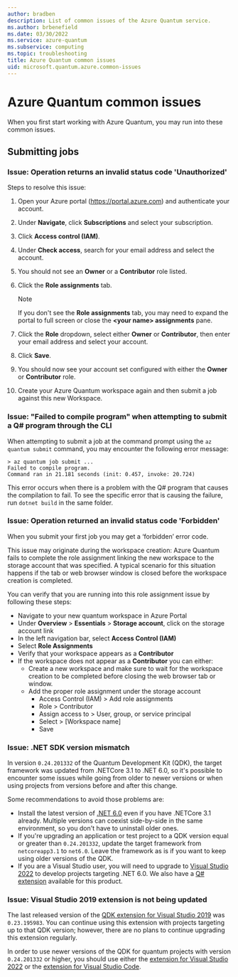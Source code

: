 ```yaml
---
author: bradben
description: List of common issues of the Azure Quantum service.
ms.author: brbenefield
ms.date: 03/30/2022
ms.service: azure-quantum
ms.subservice: computing
ms.topic: troubleshooting
title: Azure Quantum common issues
uid: microsoft.quantum.azure.common-issues
---
```


# Azure Quantum common issues

When you first start working with Azure Quantum, you may run into these common issues. 

## Submitting jobs

### Issue: Operation returns an invalid status code 'Unauthorized'

Steps to resolve this issue:

1. Open your Azure portal (https://portal.azure.com) and authenticate your account. 
2. Under **Navigate**, click **Subscriptions** and select your subscription.
3. Click **Access control (IAM)**.
4. Under **Check access**, search for your email address and select the account.
5. You should not see an **Owner** or a **Contributor** role listed.
6. Click the **Role assignments** tab.

    > [!NOTE]
    > If you don't see the **Role assignments** tab, you may need to expand the portal to full screen or close the **\<your name\> assignments** pane. 

7. Click the **Role** dropdown, select either **Owner** or **Contributor**, then enter your email address and select your account.
8. Click **Save**.
9. You should now see your account set configured with either the **Owner** or **Contributor** role.
10. Create your Azure Quantum workspace again and then submit a job against this new Workspace.

### Issue: "Failed to compile program" when attempting to submit a Q# program through the CLI

When attempting to submit a job at the command prompt using the  `az quantum submit` command, you may encounter the following error message:

```
> az quantum job submit ...
Failed to compile program.
Command ran in 21.181 seconds (init: 0.457, invoke: 20.724)
```

This error occurs when there is a problem with the Q# program that causes the compilation to fail. To see the specific error that is causing the failure, run `dotnet build` in the same folder. 

### Issue: Operation returned an invalid status code 'Forbidden'

When you submit your first job you may get a ‘forbidden’ error code.

This issue may originate during the workspace creation: Azure Quantum fails to complete the role assignment linking the new workspace to the storage account that was specified.
A typical scenario for this situation happens if the tab or web browser window is closed before the workspace creation is completed.

You can verify that you are running into this role assignment issue by following these steps:

* Navigate to your new quantum workspace in Azure Portal
* Under **Overview** > **Essentials** > **Storage account**, click on the storage account link
* In the left navigation bar, select **Access Control (IAM)**
* Select **Role Assignments**
* Verify that your workspace appears as a **Contributor**
* If the workspace does not appear as a **Contributor** you can either:
  * Create a new workspace and make sure to wait for the workspace creation to be completed before closing the web browser tab or window.
  * Add the proper role assignment under the storage account     
    * Access Control (IAM) > Add role assignments
    * Role > Contributor
    * Assign access to > User, group, or service principal
    * Select > [Workspace name]
    * Save

### Issue: .NET SDK version mismatch

In version `0.24.201332` of the Quantum Development Kit (QDK), the target framework was updated from .NETCore 3.1 to .NET 6.0, so it's possible to encounter some issues while going from older to newer versions or when using projects from versions before and after this change.

Some recommendations to avoid those problems are:

* Install the latest version of [.NET 6.0](https://dotnet.microsoft.com/download) even if you have .NETCore 3.1 already. Multiple versions can coexist side-by-side in the same environment, so you don't have to uninstall older ones.
* If you're upgrading an application or test project to a QDK version equal or greater than `0.24.201332`, update the target framework from `netcoreapp3.1` to `net6.0`. Leave the framework as is if you want to keep using older versions of the QDK.
* If you are a Visual Studio user, you will need to upgrade to [Visual Studio 2022](https://visualstudio.microsoft.com/downloads/) to develop projects targeting .NET 6.0. We also have a [Q# extension](https://marketplace.visualstudio.com/items?itemName=quantum.DevKit64) available for this product.

### Issue: Visual Studio 2019 extension is not being updated

The last released version of the [QDK extension for Visual Studio 2019](https://marketplace.visualstudio.com/items?itemName=quantum.DevKit) was `0.23.195983`. You can continue using this extension with projects targeting up to that QDK version; however, there are no plans to continue upgrading this extension regularly.

In order to use newer versions of the QDK for quantum projects with version `0.24.201332` or higher, you should use either the [extension for Visual Studio 2022](https://marketplace.visualstudio.com/items?itemName=quantum.DevKit64) or the [extension for Visual Studio Code](https://marketplace.visualstudio.com/items?itemName=quantum.quantum-devkit-vscode).
